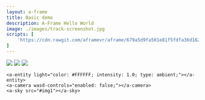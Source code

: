 ```yaml
---
layout: a-frame
title: Basic demo
description: A-Frame Hello World
image: ./images/track-screenshot.jpg
scripts: [
	'https://cdn.rawgit.com/aframevr/aframe/679a5d9fa501e81f5fdfa36d162580a116946fd1/dist/aframe-v0.2.0.min.js', # master at the time of writing
]
---
```

<a-scene>
	<a-assets>
		<img id="img1" src="https://ada.is/getting-started-with-webvr/a-frame-assets/SAM_100_0042_SMALL.jpg" />
		<img id="img2" src="https://ada.is/getting-started-with-webvr/a-frame-assets/SAM_100_0046_SMALL.jpg" />
		<img id="img3" src="https://ada.is/getting-started-with-webvr/a-frame-assets/SAM_100_0063_SMALL.jpg" />
	</a-assets>

	<a-entity light="color: #FFFFFF; intensity: 1.0; type: ambient;"></a-entity>
	<a-camera wasd-controls="enabled: false;"></a-camera>
	<a-sky src="#img1"></a-sky>

</a-scene>